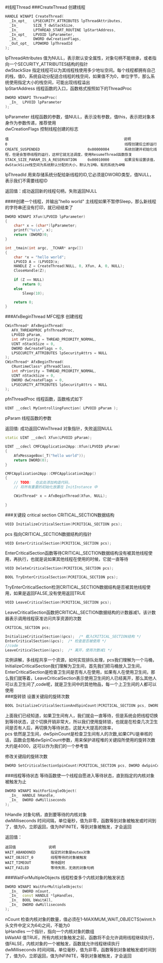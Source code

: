 #线程Thread
###CreateThread
创建线程
```cpp
HANDLE WINAPI CreateThread(
  _In_opt_   LPSECURITY_ATTRIBUTES lpThreadAttributes,
  _In_       SIZE_T dwStackSize,
  _In_       LPTHREAD_START_ROUTINE lpStartAddress,
  _In_opt_   LPVOID lpParameter,
  _In_       DWORD dwCreationFlags,
  _Out_opt_  LPDWORD lpThreadId
);
```
lpThreadAttributes 值为NULL，表示默认安全属性，对象句柄不能继承，或者指向一个SECURITY_ATTRIBUTES结构的指针          
dwStackSize 指定线程可以为其线程栈使用多少地址空间。每个线程都拥有自己的栈，值0，系统自动分配适合线程的栈空间，如果值不为0，单位字节，那么系统使用指定大小的栈空间，可能出现线程溢出                
lpStartAddress 线程函数的入口，函数格式按照如下的ThreadProc           
```cpp
DWORD WINAPI ThreadProc(
  _In_  LPVOID lpParameter
);
```
lpParameter 线程函数的参数，值NULL，表示没有参数，值this，表示把对象本身作为参数传递，推荐使用               
dwCreationFlags 控制线程创建的标志            
```text
值                                                     说明
0                                                      线程创建后立即运行
CREATE_SUSPENDED                      0x00000004       系统创建并初始化线程，但是会暂停线程的运行，这样它就无法调度，使用ResumeThread函数恢复    
STACK_SIZE_PARAM_IS_A_RESERVATION     0x00010000       如果没有设置该值，dwStackSize栈空间为系统默认分配的大小，默认为1MB，有的系统为4MB         
```
lpThreadId 用来存储系统分配给新线程的ID,它必须是DWORD类型，值NULL，表示我们不需要线程ID              

返回值：成功返回新的线程句柄，失败返回NULL                 

####创建一个线程，并输出"hello world"
主线程如果不暂停Sleep，那么新线程的字符串还没有打印，就已经结束了
```cpp
DWORD WINAPI Xfun(LPVOID lpParameter)
{
	char* x = (char*)lpParameter;
	printf("%s\n", x);
	return (DWORD)0;
}

int _tmain(int argc, _TCHAR* argv[])
{
	char *x = "hello world";
	LPVOID A = (LPVOID)x;
	HANDLE Z = CreateThread(NULL, 0, Xfun, A, 0, NULL);
	CloseHandle(Z);
	
	if (Z == NULL)
		return 0;
	else
		Sleep(10);

	return 0;
}
```
###AfxBeginThread
MFC程序 创建线程
```cpp
CWinThread* AfxBeginThread(
   AFX_THREADPROC pfnThreadProc,
   LPVOID pParam,
   int nPriority = THREAD_PRIORITY_NORMAL,
   UINT nStackSize = 0,
   DWORD dwCreateFlags = 0,
   LPSECURITY_ATTRIBUTES lpSecurityAttrs = NULL 
);
CWinThread* AfxBeginThread(
   CRuntimeClass* pThreadClass,
   int nPriority = THREAD_PRIORITY_NORMAL,
   UINT nStackSize = 0,
   DWORD dwCreateFlags = 0,
   LPSECURITY_ATTRIBUTES lpSecurityAttrs = NULL 
);
```
pfnThreadProc 线程函数，函数格式如下
```cpp
UINT __cdecl MyControllingFunction( LPVOID pParam );
```
pParam 线程函数的参数                    

返回值: 成功返回CWinThread 对象指针，失败返回NULL           
```cpp
static UINT __cdecl Xfun(LPVOID pParam);

UINT __cdecl CMFCApplication2App::Xfun(LPVOID pParam)
{
	AfxMessageBox(_T("hello world"));
	return DWORD(0);
}

CMFCApplication2App::CMFCApplication2App()
{
	// TODO:  在此处添加构造代码，
	// 将所有重要的初始化放置在 InitInstance 中

	CWinThread* x = AfxBeginThread(Xfun, NULL);
	
}
```
###关键段 critical section
CRITICAL_SECTION数据结构            
```cpp
VOID InitializeCriticalSection(PCRITICAL_SECTION pcs);
```
pcs 指向CRITICAL_SECTION数据结构的指针               
```cpp
VOID EnterCriticalSection(PCRITICAL_SECTION pcs);
```
EnterCriticalSection函数等待CRITICAL_SECTION数据结构没有被其他线程使用，再执行，也就是说如果其他线程在使用的时候，它就一直等待            
```cpp
VOID DeleteCriticalSection(PCRITICAL_SECTION pcs);
```
```cpp
BOOL TryEnterCriticalSection(PCRITICAL_SECTION pcs);
```
TryEnterCriticalSection检测CRITICAL_SECTION数据结构是否被其他线程使用，如果是返回FALSE,没有使用返回TRUE                 
```cpp
VOID LeaveCriticalSection(PCRITICAL_SECTION pcs);
```
LeaveCriticalSection函数把CRITICAL_SECTION数据结构的计数器减1，该计数器表示调用线程获准访问共享资源的次数                        
```cpp
CRITICAL_SECTION pcs;

InitializeCriticalSection(&pcs);  /* 载入CRITICAL_SECTION结构 */
EnterCriticalSection(&pcs);  /* 检查是否被使用 */
//code
LeaveCriticalSection(&pcs);  /* 离开，使用次数减1 */
```
实例讲解，多线程共享一个资源，如何实现排队处理，pcs我们理解为一个马桶，InitializeCriticalSection我们理解为卫生间，首先我们把马桶放入卫生间，EnterCriticalSection是检查卫生间是否有人在使用，如果有人在使用卫生间，那么我们就等着，LeaveCriticalSection表示使用卫生间的人已经离开，那么其他人可以去卫生间了,code呢，就是卫生间中的其他物品，每一个上卫生间的人都可以使用               
###旋转锁
设置关键段的旋转次数
```cpp
BOOL InitializeCriticalSectionAndSpinCount(PCRITICAL_SECTION pcs, DWORD dwSpinCount);
```
上面我们已经知道，如果卫生间有人，我们就会一直等待，但是系统会把线程切换到等待状态，这个切换开销非常大，所以我们使用旋转锁，也就是在检查几次卫生间是否有人后，再切换为等待状态，这就大大提高的效率，            
pcs 依然是卫生间，dwSpinCount是检查卫生间有人的次数,如果CPU是单核的话，函数会忽略dwSpinCount参数，用来保护进程堆的关键段所使用的旋转次数大约是4000，这可以作为我们的一个参考值          
           
修改关键段的旋转次数          
```cpp
DWORD SetCriticalSectionSpinCount(PCRITICAL_SECTION pcs, DWORD dwSpinCount);
```
###线程等待状态
等待函数使一个线程自愿进入等待状态，直到指定的内核对象被触发为止
```cpp
DWORD WINAPI WaitForSingleObject(
  _In_  HANDLE hHandle,
  _In_  DWORD dwMilliseconds
);
```
hHandle 对象句柄，直到要等待的内核对象           
dwMilliseconds 时间间隔，单位毫秒，值为非零，函数等到对象被触发或时间到了，值为0，立即返回，值为INFINITE，等到对象被触发，才会返回               

返回值：
```text
返回值               说明
WAIT_ABANDONED       指定的对象是mutex对象
WAIT_OBJECT_0        线程等待的对象被触发
WAIT_TIMEOUT         等待超时
WAIT_FAILED          等待失败，无效的对象句柄
```
###WaitForMultipleObjects
线程检查多个内核对象的触发状态
```cpp
DWORD WINAPI WaitForMultipleObjects(
  _In_  DWORD nCount,
  _In_  const HANDLE *lpHandles,
  _In_  BOOL bWaitAll,
  _In_  DWORD dwMilliseconds
);
```
nCount 检查内核对象的数量，值必须在1-MAXIMUM_WAIT_OBJECTS(winnt.h头文件中定义为64)之间，不能为0              
lpHandles 一个指针，指向一个内核对象的数组            
bWaitAll 值TRUE，所有内核对象触发之前，函数将不会允许调用线程继续执行，值FALSE，内核对象的一个被触发，函数就允许线程继续执行             
dwMilliseconds 时间间隔，单位毫秒，值为非零，函数等到对象被触发或时间到了，值为0，立即返回，值为INFINITE，等到对象被触发，才会返回             
    




